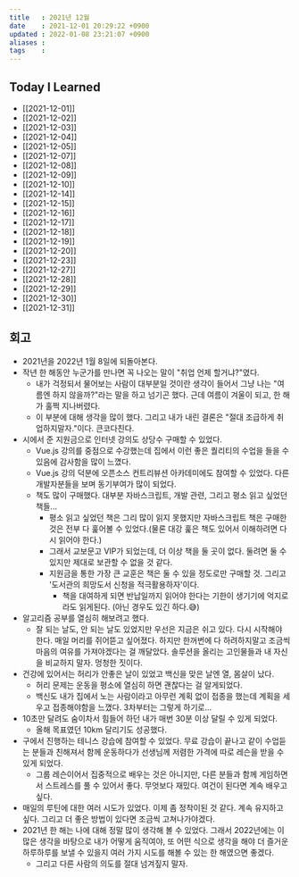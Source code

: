 ```yaml
---
title   : 2021년 12월
date    : 2021-12-01 20:29:22 +0900
updated : 2022-01-08 23:21:07 +0900
aliases : 
tags    : 
---
```

## Today I Learned
- [[2021-12-01]]
- [[2021-12-02]]
- [[2021-12-03]]
- [[2021-12-04]]
- [[2021-12-05]]
- [[2021-12-07]]
- [[2021-12-08]]
- [[2021-12-09]]
- [[2021-12-10]]
- [[2021-12-14]]
- [[2021-12-15]]
- [[2021-12-16]]
- [[2021-12-17]]
- [[2021-12-18]]
- [[2021-12-19]]
- [[2021-12-20]]
- [[2021-12-23]]
- [[2021-12-27]]
- [[2021-12-28]]
- [[2021-12-29]]
- [[2021-12-30]]
- [[2021-12-31]]

## 회고
- 2021년을 2022년 1월 8일에 되돌아본다.
- 작년 한 해동안 누군가를 만나면 꼭 나오는 말이 "취업 언제 할거냐?"였다.  
	- 내가 걱정되서 물어보는 사람이 대부분일 것이란 생각이 들어서 그냥 나는 "여름엔 하지 않을까?"라는 말을 하고 넘기곤 했다. 근데 여름이 겨울이 되고, 한 해가 훌쩍 지나버렸다. 
	- 이 부분에 대해 생각을 많이 했다. 그리고 내가 내린 결론은 "절대 조급하게 취업하지말자."이다. 큰코다친다.
- 시에서 준 지원금으로 인터넷 강의도 상당수 구매할 수 있었다.
	- Vue.js 강의를 중점으로 수강했는데 집에서 이런 좋은 퀄리티의 수업을 들을 수 있음에 감사함을 많이 느꼈다. 
	- Vue.js 강의 덕분에 오픈소스 컨트리뷰션 아카데미에도 참여할 수 있었다. 다른 개발자분들을 보며 동기부여가 많이 되었다. 
	- 책도 많이 구매했다. 대부분 자바스크립트, 개발 관련, 그리고 평소 읽고 싶었던 책들... 
		- 평소 읽고 싶었던 책은 그리 많이 읽지 못했지만 자바스크립트 책은 구매한 것은 전부 다 훑어볼 수 있었다.(물론 대강 훑은 책도 있어서 이해하려면 다시 읽어야 한다.)
		- 그래서 교보문고 VIP가 되었는데, 더 이상 책을 둘 곳이 없다. 둘려면 둘 수 있지만 제대로 보관할 수 없을 것 같다. 
		- 지원금을 통한 가장 큰 교훈은 책은 둘 수 있을 정도로만 구매할 것. 그리고 '도서관의 희망도서 신청을 적극활용하자'이다. 
			- 책을 대여하게 되면 반납일까지 읽어야 한다는 기한이 생기기에 억지로라도 읽게된다. (아닌 경우도 있긴 하다.😅)
- 알고리즘 공부를 열심히 해보려고 했다.
	- 잘 되는 날도, 안 되는 날도 있었지만 우선은 지금은 쉬고 있다. 다시 시작해야 한다. 매일 머리를 쥐어뜯고 싶어졌다. 하지만 한꺼번에 다 하려하지말고 조금씩 마음의 여유를 가져야겠다는 걸 깨달았다. 솔루션을 올리는 고인물들과 내 자신을 비교하지 말자. 멍청한 짓이다. 
- 건강에 있어서는 허리가 안좋은 날이 있었고 백신을 맞은 날엔 열, 몸살이 났다. 
	- 허리 문제는 운동을 평소에 열심히 하면 괜찮다는 걸 알게되었다.  
	- 백신도 내가 집에서 노는 사람이라고 아무런 계획 없이 접종을 했는데 계획을 세우고 접종해야함을 느꼈다. 3차부터는 그렇게 하기로...
- 10초만 달려도 숨이차서 힘들어 하던 내가 매번 30분 이상 달릴 수 있게 되었다.
	- 올해 목표였던 10km 달리기도 성공했다.
- 구에서 진행하는 테니스 강습에 참여할 수 있었다. 무료 강습이 끝나고 같이 수업듣는 분들과 친해져서 함께 운동하다가 선생님께 저렴한 가격에 따로 레슨을 받을 수 있게 되었다.
	- 그룹 레슨이어서 집중적으로 배우는 것은 아니지만, 다른 분들과 함께 게임하면서 스트레스를 풀 수 있어서 좋다. 무엇보다 재밌다. 여건이 된다면 계속 배우고 싶다.
- 매일의 루틴에 대한 여러 시도가 있었다. 이제 좀 정착이된 것 같다. 계속 유지하고 싶다. 그리고 더 좋은 방법이 있다면 조금씩 고쳐나가야겠다. 
- 2021년 한 해는 나에 대해 정말 많이 생각해 볼 수 있었다. 그래서 2022년에는 이 많은 생각을 바탕으로 내가 어떻게 움직여야, 또 어떤 식으로 생각을 해야 더 즐거운 하루하루를 보낼 수 있을지 여러 가지 시도를 해볼 수 있는 한 해였으면 좋겠다.
	- 그리고 다른 사람의 의도를 절대 넘겨짚지 말자.

